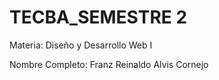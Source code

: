 # TECBA_SEMESTRE 2
Materia: Diseño y Desarrollo Web I

Nombre Completo:  Franz Reinaldo Alvis Cornejo
